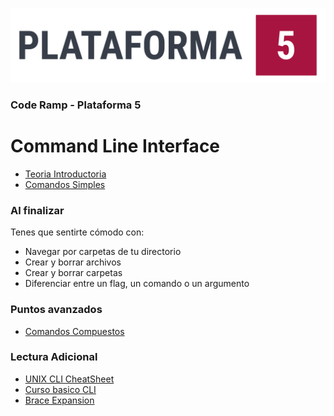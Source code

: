 
![Plataforma 5](./img/plataforma5.png)

### Code Ramp - Plataforma 5


# Command Line Interface

* [Teoria Introductoria](./intro)
* [Comandos Simples](./comandos)

### Al finalizar

Tenes que sentirte cómodo con:

* Navegar por carpetas de tu directorio
* Crear y borrar archivos
* Crear y borrar carpetas
* Diferenciar entre un flag, un comando o un argumento

### Puntos avanzados

* [Comandos Compuestos](./compuestos)

### Lectura Adicional

* [UNIX CLI CheatSheet](https://en.wikipedia.org/wiki/List_of_Unix_commands)
* [Curso basico CLI](https://www.codecademy.com/learn/learn-the-command-line)
* [Brace Expansion](http://www.linuxjournal.com/article/7385)

